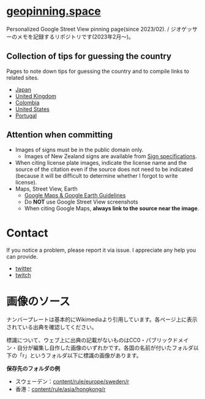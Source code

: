 # [geopinning.space](https://geopinning.space/)

Personalized Google Street View pinning page(since 2023/02). / ジオゲッサーのメモを記録するリポジトリです(2023年2月～)。

## Collection of tips for guessing the country
Pages to note down tips for guessing the country and to compile links to related sites.

- [Japan](https://geopinning.space/rule/asia/japan/)
- [United Kingdom](https://geopinning.space/rule/europe/united-kingdom/)
- [Colombia](https://geopinning.space/rule/cs_america/colombia/)
- [United States](https://geopinning.space/rule/n_america/usa/)
- [Portugal](https://geopinning.space/rule/europe/portugal/)


## Attention when committing
- Images of signs must be in the public domain only.
  - Images of New Zealand signs are available from [Sign specifications](https://www.nzta.govt.nz/resources/traffic-control-devices-manual/sign-specifications/).
- When citing license plate images, indicate the license name and the source of the citation even if the source does not need to be indicated (because it will be difficult to determine whether I forgot to write license).
- Maps, Street View, Earth
  - [Google Maps & Google Earth Guidelines](https://www.google.com/intl/ja_ALL/permissions/geoguidelines/)
  - Do **NOT** use Google Street View screenshots
  - When citing Google Maps, **always link to the source near the image**.

# Contact

If you notice a problem, please report it via issue. I appreciate any help you can provide.

- [twitter](https://twitter.com/nanjakorewa)
- [twitch](https://www.twitch.tv/nanjakorewa)

# 画像のソース
ナンバープレートは基本的にWikimediaより引用しています。各ページ上に表示されている出典を確認してください。


標識について、ウェブ上に出典の記載がないものはCC0・パブリックドメイン・自分が編集し自作した画像のいずれかです。各国の名前が付いたフォルダ以下の「r」というフォルダ以下に標識の画像があります。

**保存先のフォルダの例**

- スウェーデン：[content/rule/europe/sweden/r](https://github.com/nanjakorewa/GeoGuessrTips/tree/main/content/rule/europe/sweden/r)
- 香港：[content/rule/asia/hongkong/r](https://github.com/nanjakorewa/GeoGuessrTips/tree/main/content/rule/asia/hongkong/r)

